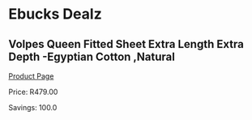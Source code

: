 
# Ebucks Dealz
## Volpes Queen Fitted Sheet Extra Length Extra Depth -Egyptian Cotton ,Natural
[Product Page](https://www.ebucks.com/web/shop/productSelected.do?prodId=1068322530&catId=704984344)

Price: R479.00

Savings: 100.0


	